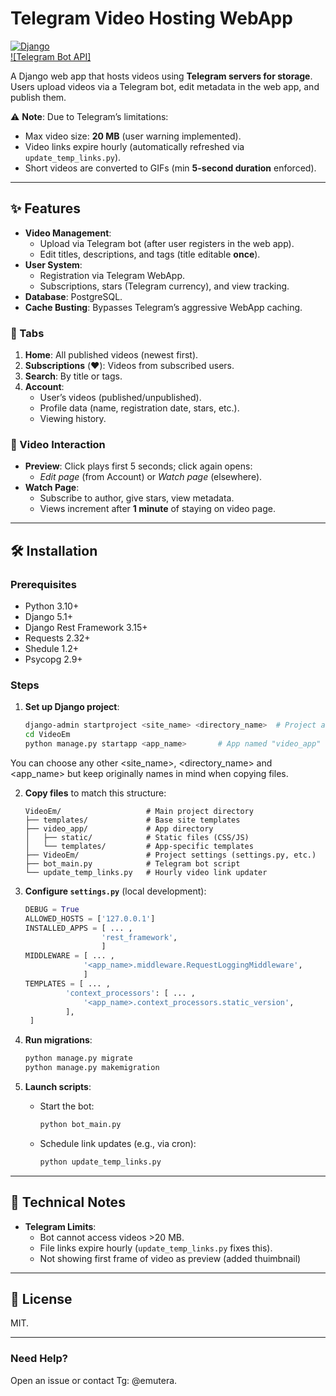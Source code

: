 # Telegram Video Hosting WebApp  

[![Django](https://img.shields.io/badge/Django-5.1+-green.svg)](https://www.djangoproject.com/)  
[![Telegram Bot API]](https://core.telegram.org/bots/api)  

A Django web app that hosts videos using **Telegram servers for storage**. Users upload videos via a Telegram bot, edit metadata in the web app, and publish them.  

⚠️ **Note**: Due to Telegram’s limitations:  
- Max video size: **20 MB** (user warning implemented).  
- Video links expire hourly (automatically refreshed via `update_temp_links.py`).  
- Short videos are converted to GIFs (min **5-second duration** enforced).  

---

## ✨ Features  
- **Video Management**:  
  - Upload via Telegram bot (after user registers in the web app).  
  - Edit titles, descriptions, and tags (title editable **once**).  
- **User System**:  
  - Registration via Telegram WebApp.  
  - Subscriptions, stars (Telegram currency), and view tracking.  
- **Database**: PostgreSQL.  
- **Cache Busting**: Bypasses Telegram’s aggressive WebApp caching.  

### 📌 Tabs  
1. **Home**: All published videos (newest first).  
2. **Subscriptions** (❤️): Videos from subscribed users.  
3. **Search**: By title or tags.  
4. **Account**:  
   - User’s videos (published/unpublished).  
   - Profile data (name, registration date, stars, etc.).  
   - Viewing history.  

### 🎥 Video Interaction  
- **Preview**: Click plays first 5 seconds; click again opens:  
  - *Edit page* (from Account) or *Watch page* (elsewhere).  
- **Watch Page**:  
  - Subscribe to author, give stars, view metadata.  
  - Views increment after **1 minute** of staying on video page.  

---

## 🛠️ Installation  

### Prerequisites  
- Python 3.10+  
- Django 5.1+  
- Django Rest Framework 3.15+
- Requests 2.32+
- Shedule 1.2+
- Psycopg 2.9+

### Steps  
1. **Set up Django project**:  
   ```bash
   django-admin startproject <site_name> <directory_name>  # Project and directory named "VideoEm"
   cd VideoEm
   python manage.py startapp <app_name>       # App named "video_app"
   ```  
You can choose any other <site_name>, <directory_name> and <app_name> 
but keep originally names in mind when copying files.

2. **Copy files** to match this structure:  
   ```plaintext
   VideoEm/                   # Main project directory
   ├── templates/             # Base site templates
   ├── video_app/             # App directory
   │   ├── static/            # Static files (CSS/JS)
   │   └── templates/         # App-specific templates
   ├── VideoEm/               # Project settings (settings.py, etc.)
   ├── bot_main.py            # Telegram bot script
   └── update_temp_links.py   # Hourly video link updater
   ```  

3. **Configure `settings.py`** (local development):  
   ```python
   DEBUG = True
   ALLOWED_HOSTS = ['127.0.0.1']
   INSTALLED_APPS = [ ... ,
                    'rest_framework',
                    ]
   MIDDLEWARE = [ ... ,
                '<app_name>.middleware.RequestLoggingMiddleware',
                ]
   TEMPLATES = [ ... , 
            'context_processors': [ ... ,
                '<app_name>.context_processors.static_version',
            ],
    ]
   ```  

4. **Run migrations**:  
   ```bash
   python manage.py migrate
   python manage.py makemigration
   ```  

5. **Launch scripts**:  
   - Start the bot:  
     ```bash
     python bot_main.py
     ```  
   - Schedule link updates (e.g., via cron):  
     ```bash
     python update_temp_links.py
     ```  

---

## 🔧 Technical Notes  
- **Telegram Limits**:  
  - Bot cannot access videos >20 MB.  
  - File links expire hourly (`update_temp_links.py` fixes this). 
  - Not showing first frame of video as preview (added thuimbnail)  

---

## 📄 License  
MIT.  

---

### Need Help?  
Open an issue or contact Tg: @emutera.  